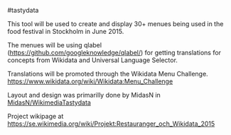 #tastydata

This tool will be used to create and display 30+ menues being used in the food festival in Stockholm in June 2015.

The menues will be using qlabel (https://github.com/googleknowledge/qlabel/) for getting translations for concepts from Wikidata and Universal Language Selector.

Translations will be promoted through the Wikidata Menu Challenge. https://www.wikidata.org/wiki/Wikidata:Menu_Challenge

Layout and design was primarilly done by MidasN in [MidasN/WikimediaTastydata](https://github.com/MidasN/WikimediaTastydata)

Project wikipage at https://se.wikimedia.org/wiki/Projekt:Restauranger_och_Wikidata_2015
